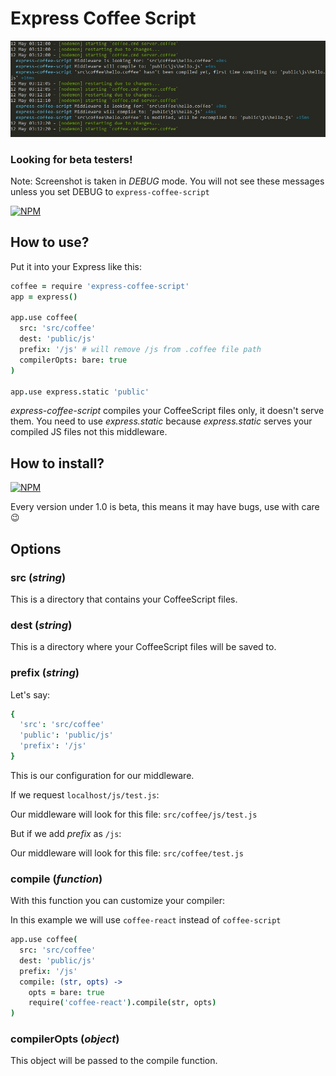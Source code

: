 # Express Coffee Script
![Screenshot](extras/screenshot.jpg)

### Looking for beta testers!

Note: Screenshot is taken in *DEBUG* mode. You will not see these messages unless you set DEBUG to `express-coffee-script`

[![NPM](https://nodei.co/npm/express-coffee-script.png?downloads=true&stars=true)](https://nodei.co/npm/express-coffee-script/)

## How to use?
Put it into your Express like this:
```coffee
coffee = require 'express-coffee-script'
app = express()

app.use coffee(
  src: 'src/coffee'
  dest: 'public/js'
  prefix: '/js' # will remove /js from .coffee file path
  compilerOpts: bare: true
)

app.use express.static 'public'
```

*express-coffee-script* compiles your CoffeeScript files only, it doesn't serve them. You need to use *express.static* because *express.static* serves your compiled JS files not this middleware.

## How to install?
[![NPM](https://nodei.co/npm/express-coffee-script.png?mini=true)](https://nodei.co/npm/express-coffee-script/)

Every version under 1.0 is beta, this means it may have bugs, use with care :wink:

## Options

### src (*string*)
This is a directory that contains your CoffeeScript files.

### dest (*string*)
This is a directory where your CoffeeScript files will be saved to.

### prefix (*string*)
Let's say:
```cson
{
  'src': 'src/coffee'
  'public': 'public/js'
  'prefix': '/js'
}
```
This is our configuration for our middleware.

If we request `localhost/js/test.js`:

Our middleware will look for this file: `src/coffee/js/test.js`

But if we add *prefix* as `/js`:

Our middleware will look for this file: `src/coffee/test.js`

### compile (*function*)
With this function you can customize your compiler:

In this example we will use `coffee-react` instead of `coffee-script`
```coffee
app.use coffee(
  src: 'src/coffee'
  dest: 'public/js'
  prefix: '/js'
  compile: (str, opts) ->
    opts = bare: true
    require('coffee-react').compile(str, opts)
)
```

### compilerOpts (*object*)
This object will be passed to the compile function.
